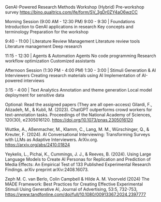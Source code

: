 GenAI-Powered Research Methods Workshop (Hybrid)
Pre-workshop survey 
https://bino.qualtrics.com/jfe/form/SV_3gDr0ZY4aO6wzCC

Morning Session (9:00 AM - 12:30 PM)
9:00 - 9:30 | Foundations
Introduction to GenAI applications in research
Key concepts and terminology
Preparation for the workshop

9:40 - 11:00 | Literature Review Management
Literature review tools
Literature management
Deep research

11:15 - 12:30 | Agents & Automation
Agents
No code programming
Research workflow optimization
Customized assistants

Afternoon Session (1:30 PM - 4:00 PM)
1:30 - 3:00 | Stimuli Generation & AI Interviewers
Creating research materials using AI
Implementation of AI-powered interviews

3:15 - 4:00 | Text Analytics
Annotation and theme generation
Local model deployment for sensitive data

Optional: Read the assigned papers (They are all open-access)
Gilardi, F., Alizadeh, M., & Kubli, M. (2023). ChatGPT outperforms crowd workers for text-annotation tasks. Proceedings of the National Academy of Sciences, 120(30), e2305016120. https://doi.org/10.1073/pnas.2305016120

Wuttke, A., Aßenmacher, M., Klamm, C., Lang, M. M., Würschinger, Q., & Kreuter, F. (2024). AI Conversational Interviewing: Transforming Surveys with LLMs as Adaptive Interviewers. ArXiv.org. https://arxiv.org/abs/2410.01824

Yeykelis, L., Pichai, K., Cummings, J. J., & Reeves, B. (2024). Using Large Language Models to Create AI Personas for Replication and Prediction of Media Effects: An Empirical Test of 133 Published Experimental Research Findings. arXiv preprint arXiv:2408.16073.

Zeph M. C. van Berlo, Colin Campbell & Hilde A. M. Voorveld (2024) The MADE Framework: Best Practices for Creating Effective Experimental Stimuli Using Generative AI, Journal of Advertising, 53:5, 732-753, https://www.tandfonline.com/doi/full/10.1080/00913367.2024.2397777
